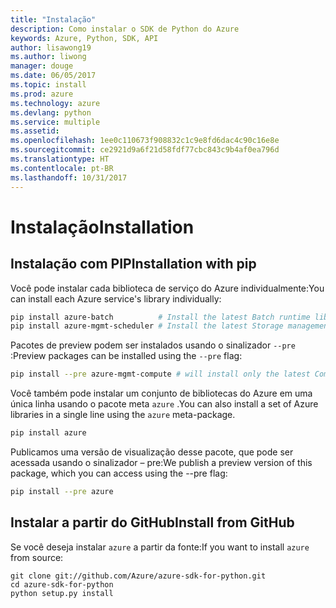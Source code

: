 ```yaml
---
title: "Instalação"
description: Como instalar o SDK de Python do Azure
keywords: Azure, Python, SDK, API
author: lisawong19
ms.author: liwong
manager: douge
ms.date: 06/05/2017
ms.topic: install
ms.prod: azure
ms.technology: azure
ms.devlang: python
ms.service: multiple
ms.assetid: 
ms.openlocfilehash: 1ee0c110673f908832c1c9e8fd6dac4c90c16e8e
ms.sourcegitcommit: ce2921d9a6f21d58fdf77cbc843c9b4af0ea796d
ms.translationtype: HT
ms.contentlocale: pt-BR
ms.lasthandoff: 10/31/2017
---
```

# <a name="installation"></a><span data-ttu-id="49930-104">Instalação</span><span class="sxs-lookup"><span data-stu-id="49930-104">Installation</span></span>

## <a name="installation-with-pip"></a><span data-ttu-id="49930-105">Instalação com PIP</span><span class="sxs-lookup"><span data-stu-id="49930-105">Installation with pip</span></span>

<span data-ttu-id="49930-106">Você pode instalar cada biblioteca de serviço do Azure individualmente:</span><span class="sxs-lookup"><span data-stu-id="49930-106">You can install each Azure service's library individually:</span></span>

```bash
pip install azure-batch          # Install the latest Batch runtime library
pip install azure-mgmt-scheduler # Install the latest Storage management library
```

<span data-ttu-id="49930-107">Pacotes de preview podem ser instalados usando o sinalizador `--pre` :</span><span class="sxs-lookup"><span data-stu-id="49930-107">Preview packages can be installed using the `--pre` flag:</span></span>

```bash
pip install --pre azure-mgmt-compute # will install only the latest Compute Management library
```

<span data-ttu-id="49930-108">Você também pode instalar um conjunto de bibliotecas do Azure em uma única linha usando o pacote meta `azure` .</span><span class="sxs-lookup"><span data-stu-id="49930-108">You can also install a set of Azure libraries in a single line using the `azure` meta-package.</span></span>

```bash
pip install azure
```

<span data-ttu-id="49930-109">Publicamos uma versão de visualização desse pacote, que pode ser acessada usando o sinalizador – pre:</span><span class="sxs-lookup"><span data-stu-id="49930-109">We publish a preview version of this package, which you can access using the --pre flag:</span></span>

```bash
pip install --pre azure
```

## <a name="install-from-github"></a><span data-ttu-id="49930-110">Instalar a partir do GitHub</span><span class="sxs-lookup"><span data-stu-id="49930-110">Install from GitHub</span></span>

<span data-ttu-id="49930-111">Se você deseja instalar `azure` a partir da fonte:</span><span class="sxs-lookup"><span data-stu-id="49930-111">If you want to install `azure` from source:</span></span>

    git clone git://github.com/Azure/azure-sdk-for-python.git
    cd azure-sdk-for-python
    python setup.py install
